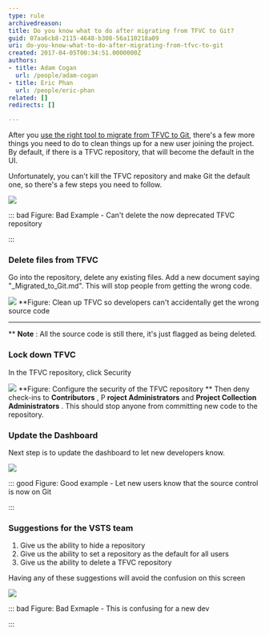 ```yaml
---
type: rule
archivedreason: 
title: Do you know what to do after migrating from TFVC to Git?
guid: 07aa6cb8-2115-4648-b308-56a110218a09
uri: do-you-know-what-to-do-after-migrating-from-tfvc-to-git
created: 2017-04-05T00:34:51.0000000Z
authors:
- title: Adam Cogan
  url: /people/adam-cogan
- title: Eric Phan
  url: /people/eric-phan
related: []
redirects: []

---
```


After you [use the right tool to migrate from TFVC to Git](/do-you-know-the-best-tool-to-migration-from-tfvc-to-git), there's a few more things you need to do to clean things up for a new user joining the project. By default, if there is a TFVC repository, that will become the default in the UI.




Unfortunately, you can't kill the TFVC repository and make Git the default one, so there's a few steps you need to follow.







<!--endintro-->

![](2017-04-05_10-02-58.png)


::: bad
Figure: Bad Example - Can't delete the now deprecated TFVC repository

:::

### Delete files from TFVC


Go into the repository, delete any existing files. Add a new document saying "\_Migrated\_to\_Git.md". This will stop people from getting the wrong code.

![](2017-04-05_10-24-52.png)
 **Figure: Clean up TFVC so developers can't accidentally get the wrong source code
** **
** 
**Note** : All the source code is still there, it's just flagged as being deleted.

### Lock down TFVC


In the TFVC repository, click Security

![](2017-04-05_10-43-51.png)
 **Figure: Configure the security of the TFVC repository
** 
Then deny check-ins to  **Contributors** , P **roject Administrators** and  **Project Collection Administrators** . This should stop anyone from committing new code to the repository.

### Update the Dashboard


Next step is to update the dashboard to let new developers know.

![](2017-04-05_10-30-43.png)


::: good
Figure: Good example - Let new users know that the source control is now on Git

:::



### Suggestions for the VSTS team


1. Give us the ability to hide a repository
2. Give us the ability to set a repository as the default for all users
3. Give us the ability to delete a TFVC repository



Having any of these suggestions will avoid the confusion on this screen


![](2017-04-05_10-06-12.png)



::: bad
Figure: Bad Exmaple - This is confusing for a new dev

:::
